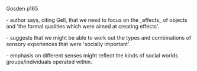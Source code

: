 Gosden p165

  

\- author says, citing Gell, that we need to focus on the \_effects\_ of
objects and 'the formal qualities which were aimed at creating effects'.

  

\- suggests that we might be able to work out the types and combinations of
sensory experiences that were 'socially important'.

  

\- emphasis on different senses might reflect the kinds of social worlds
groups/individuals operated within.

